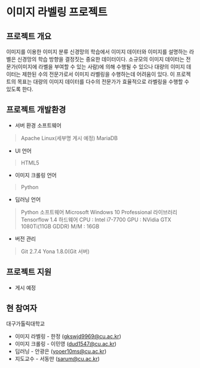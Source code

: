 # 이미지 라벨링 프로젝트

## 프로젝트 개요
이미지를 이용한 이미지 분류 신경망의 학습에서 이미지 데이터와 이미지를 설명하는 라벨은 신경망의 학습 방향을 결정짓는 중요한 데이터이다. 소규모의 이미지 데이터는 전문가(이미지에 라벨을 부여할 수 있는 사람)에 의해 수행될 수 있으나 대량의 이미지 데이터는 제한된 수의 전문가로서 이미지 라벨링을 수행하는데 어려움이 있다. 이 프로젝트의 목표는 대량의 이미지 데이터를 다수의 전문가가 효율적으로 라벨링을 수행할 수 있도록 한다.

## 프로젝트 개발환경 
* 서버 환경
소프트웨어
> Apache
> Linux(세부명 게시 예정)
> MariaDB

* UI
언어
> HTML5

* 이미지 크롤링 
언어 
> Python

* 딥러닝
언어
> Python
소프트웨어 
> Microsoft Windows 10 Professional
라이브러리
> Tensorflow 1.4
하드웨어
> CPU : Intel i7-7700
> GPU : NVidia GTX 1080Ti(11GB GDDR)
> M/M : 16GB

* 버전 관리
> Git 2.7.4
> Yona 1.8.0(Git 서버)

## 프로젝트 지원
* 게시 예정

## 현 참여자
대구가톨릭대학교
* 이미지 라벨링 - 한정 (gkswjd9969@cu.ac.kr)
* 이미지 크롤링 - 이민영 (dud1547@cu.ac.kr)
* 딥러닝 - 안광은 (yooer10ms@cu.ac.kr)
* 지도교수 - 서동만 (sarum@cu.ac.kr)
